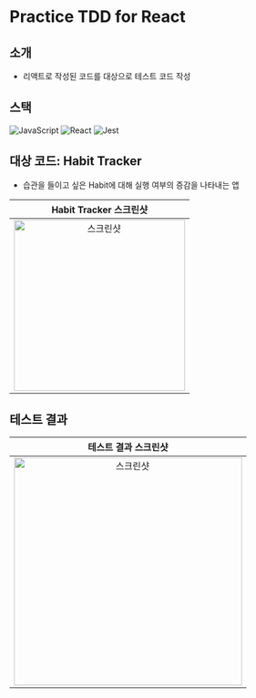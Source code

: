 # Practice TDD for React

## 소개
- 리액트로 작성된 코드를 대상으로 테스트 코드 작성

## 스택
![JavaScript](https://img.shields.io/badge/-JavaScript-%23F7DF1C?style=flate&logo=javascript&logoColor=000000&labelColor=%23F7DF1C&color=%23F7DF1C)
![React](https://img.shields.io/badge/-React-007ACC?style=flat&logo=React)
![Jest](https://img.shields.io/badge/-Jest-007ACC?style=flate&logo=Jest)

## 대상 코드: Habit Tracker
- 습관을 들이고 싶은 Habit에 대해 실행 여부의 증감을 나타내는 앱

|**Habit Tracker 스크린샷**|
|:--:|
|<img width="300" alt="스크린샷" src="https://user-images.githubusercontent.com/53497516/220093730-459c1dd1-1907-46bb-8f78-03f3eed12614.jpg">|

## 테스트 결과
|**테스트 결과 스크린샷**|
|:--:|
|<img width="400" alt="스크린샷" src="https://user-images.githubusercontent.com/53497516/220094108-c956020a-c942-41d6-9d2b-ca74a1cc5875.jpg">|

